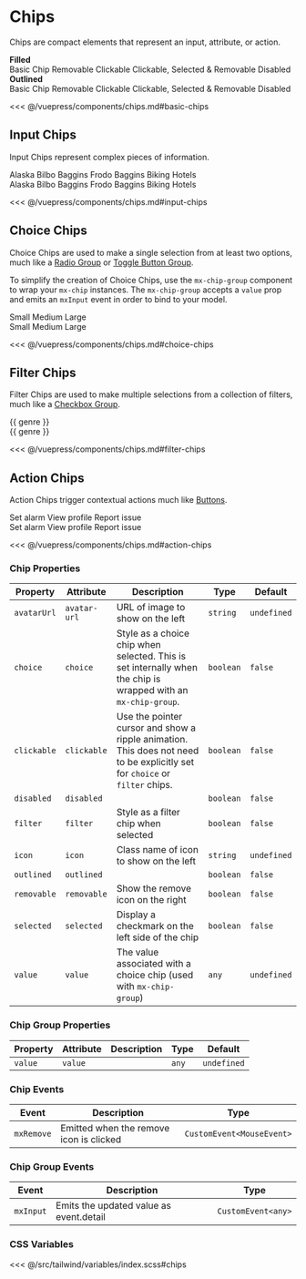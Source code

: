 # Chips

Chips are compact elements that represent an input, attribute, or action.

<section class="mds">

<!-- #region basic-chips -->
<div>
  <strong>Filled</strong>
  <div class="flex flex-wrap mb-8">
    <mx-chip class="m-8">
      Basic Chip
    </mx-chip>
    <mx-chip removable class="m-8">
      Removable
    </mx-chip>
    <mx-chip clickable class="m-8">
      Clickable
    </mx-chip>
    <mx-chip removable selected clickable class="m-8">
      Clickable, Selected &amp; Removable
    </mx-chip>
    <mx-chip disabled removable avatar-url="https://www.gravatar.com/avatar/00000000000000000000000000000000?d=mp&f=y" class="m-8">
      Disabled
    </mx-chip>
  </div>
  <strong>Outlined</strong>
  <div class="flex flex-wrap">
    <mx-chip outlined class="m-8">
      Basic Chip
    </mx-chip>
    <mx-chip outlined removable class="m-8">
      Removable
    </mx-chip>
    <mx-chip outlined clickable class="m-8">
      Clickable
    </mx-chip>
    <mx-chip outlined removable selected clickable class="m-8">
      Clickable, Selected &amp; Removable
    </mx-chip>
    <mx-chip outlined disabled removable avatar-url="https://www.gravatar.com/avatar/00000000000000000000000000000000?d=mp&f=y" class="m-8">
      Disabled
    </mx-chip>
  </div>
</div>
<!-- #endregion basic-chips -->

<<< @/vuepress/components/chips.md#basic-chips

## Input Chips

Input Chips represent complex pieces of information.

<!-- #region input-chips -->
  <div class="flex flex-wrap">
    <mx-chip removable class="m-8"> Alaska </mx-chip>
    <mx-chip
      avatar-url="https://www.gravatar.com/avatar/00000000000000000000000000000000?d=mp&f=y"
      class="m-8"
    >
      Bilbo Baggins
    </mx-chip>
    <mx-chip
      removable
      :selected="isFrodoSelected"
      clickable
      avatar-url="https://www.gravatar.com/avatar/00000000000000000000000000000000?d=mp&f=y"
      class="m-8"
      @click="isFrodoSelected = !isFrodoSelected"
    >
      Frodo Baggins
    </mx-chip>
    <mx-chip icon="ph-bicycle" class="m-8"> Biking </mx-chip>
    <mx-chip
      clickable
      :selected="isHotelsSelected"
      class="m-8"
      @click="isHotelsSelected = !isHotelsSelected"
    >
      Hotels
    </mx-chip>
  </div>
  <div class="flex flex-wrap">
    <mx-chip outlined removable class="m-8"> Alaska </mx-chip>
    <mx-chip
      outlined
      avatar-url="https://www.gravatar.com/avatar/00000000000000000000000000000000?d=mp&f=y"
      class="m-8"
    >
      Bilbo Baggins
    </mx-chip>
    <mx-chip
      outlined
      removable
      :selected="isFrodoSelected"
      clickable
      avatar-url="https://www.gravatar.com/avatar/00000000000000000000000000000000?d=mp&f=y"
      class="m-8"
      @click="isFrodoSelected = !isFrodoSelected"
    >
      Frodo Baggins
    </mx-chip>
    <mx-chip outlined icon="ph-bicycle" class="m-8"> Biking </mx-chip>
    <mx-chip
      outlined
      clickable
      :selected="isHotelsSelected"
      class="m-8"
      @click="isHotelsSelected = !isHotelsSelected"
    >
      Hotels
    </mx-chip>
  </div>
  <!-- #endregion input-chips -->

<<< @/vuepress/components/chips.md#input-chips

## Choice Chips

Choice Chips are used to make a single selection from at least two options, much like a [Radio Group](/components/selection-controls.html#radio-buttons) or [Toggle Button Group](http://localhost:8080/components/buttons.html#toggle-button-groups).

To simplify the creation of Choice Chips, use the `mx-chip-group` component to wrap your `mx-chip` instances. The `mx-chip-group` accepts a `value` prop and emits an `mxInput` event in order to bind to your model.

<!-- #region choice-chips -->
  <div class="flex flex-wrap m-8">
    <mx-chip-group :value="size" class="space-x-8" @mxInput="e => size = e.detail">
      <mx-chip value="small">Small</mx-chip>
      <mx-chip value="medium">Medium</mx-chip>
      <mx-chip value="large">Large</mx-chip>
    </mx-chip-group>
  </div>
  <div class="flex flex-wrap m-8">
    <mx-chip-group :value="size" class="space-x-8" @mxInput="e => size = e.detail">
      <mx-chip outlined value="small">Small</mx-chip>
      <mx-chip outlined value="medium">Medium</mx-chip>
      <mx-chip outlined value="large">Large</mx-chip>
    </mx-chip-group>
  </div>
<!-- #endregion choice-chips -->

<<< @/vuepress/components/chips.md#choice-chips

## Filter Chips

Filter Chips are used to make multiple selections from a collection of filters, much like a [Checkbox Group](/components/selection-controls.html#checkboxes).

<!-- #region filter-chips -->
<div class="flex flex-wrap">
  <mx-chip
    v-for="genre in genres"
    :key="genre"
    filter
    :selected="isGenreSelected(genre)"
    class="m-8"
    @click="toggleGenre(genre)"
  >
    {{ genre }}
  </mx-chip>
</div>
<div class="flex flex-wrap">
  <mx-chip
    v-for="genre in genres"
    :key="genre"
    outlined
    filter
    :selected="isGenreSelected(genre)"
    class="m-8"
    @click="toggleGenre(genre)"
  >
    {{ genre }}
  </mx-chip>
</div>
<!-- #endregion filter-chips -->

<<< @/vuepress/components/chips.md#filter-chips

## Action Chips

Action Chips trigger contextual actions much like [Buttons](/components/buttons).

<!-- #region action-chips -->
<div class="flex flex-wrap">
  <mx-chip clickable icon="ph-alarm" class="m-8">
    Set alarm
  </mx-chip>
  <mx-chip clickable avatar-url="https://www.gravatar.com/avatar/00000000000000000000000000000000?d=mp&f=y" class="m-8">
    View profile
  </mx-chip>
  <mx-chip clickable icon="ph-bug" class="m-8">
    Report issue
  </mx-chip>
</div>
<div class="flex flex-wrap">
  <mx-chip clickable outlined icon="ph-alarm" class="m-8">
    Set alarm
  </mx-chip>
  <mx-chip clickable outlined avatar-url="https://www.gravatar.com/avatar/00000000000000000000000000000000?d=mp&f=y" class="m-8">
    View profile
  </mx-chip>
  <mx-chip clickable outlined icon="ph-bug" class="m-8">
    Report issue
  </mx-chip>
</div>
<!-- #endregion action-chips -->

<<< @/vuepress/components/chips.md#action-chips

</section>

### Chip Properties

| Property    | Attribute    | Description                                                                                                                 | Type      | Default     |
| ----------- | ------------ | --------------------------------------------------------------------------------------------------------------------------- | --------- | ----------- |
| `avatarUrl` | `avatar-url` | URL of image to show on the left                                                                                            | `string`  | `undefined` |
| `choice`    | `choice`     | Style as a choice chip when selected. This is set internally when the chip is wrapped with an `mx-chip-group`.              | `boolean` | `false`     |
| `clickable` | `clickable`  | Use the pointer cursor and show a ripple animation. This does not need to be explicitly set for `choice` or `filter` chips. | `boolean` | `false`     |
| `disabled`  | `disabled`   |                                                                                                                             | `boolean` | `false`     |
| `filter`    | `filter`     | Style as a filter chip when selected                                                                                        | `boolean` | `false`     |
| `icon`      | `icon`       | Class name of icon to show on the left                                                                                      | `string`  | `undefined` |
| `outlined`  | `outlined`   |                                                                                                                             | `boolean` | `false`     |
| `removable` | `removable`  | Show the remove icon on the right                                                                                           | `boolean` | `false`     |
| `selected`  | `selected`   | Display a checkmark on the left side of the chip                                                                            | `boolean` | `false`     |
| `value`     | `value`      | The value associated with a choice chip (used with `mx-chip-group`)                                                         | `any`     | `undefined` |

### Chip Group Properties

| Property | Attribute | Description | Type  | Default     |
| -------- | --------- | ----------- | ----- | ----------- |
| `value`  | `value`   |             | `any` | `undefined` |

### Chip Events

| Event      | Description                             | Type                      |
| ---------- | --------------------------------------- | ------------------------- |
| `mxRemove` | Emitted when the remove icon is clicked | `CustomEvent<MouseEvent>` |

### Chip Group Events

| Event     | Description                             | Type               |
| --------- | --------------------------------------- | ------------------ |
| `mxInput` | Emits the updated value as event.detail | `CustomEvent<any>` |

### CSS Variables

<<< @/src/tailwind/variables/index.scss#chips

<script>
export default {
  data() {
    return {
      isFrodoSelected: true,
      isHotelsSelected: true,
      size: 'medium',
      genres: ['Action', 'Comedy', 'Drama', 'Sci-Fi'],
      selectedGenres: ['Comedy', 'Drama'],
    }
  },
  methods: {
    isGenreSelected(genre) {
      return this.selectedGenres.includes(genre)
    },
    toggleGenre(genre) {
      if (this.isGenreSelected(genre)) this.selectedGenres = this.selectedGenres.filter(g => g !== genre)
      else this.selectedGenres.push(genre)
    }
  }
}
</script>
